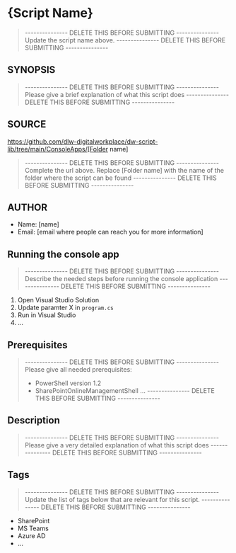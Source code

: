 # {Script Name}
> --------------- DELETE THIS BEFORE SUBMITTING ---------------
> Update the script name above.
> --------------- DELETE THIS BEFORE SUBMITTING ---------------

## SYNOPSIS
> --------------- DELETE THIS BEFORE SUBMITTING ---------------
> Please give a brief explanation of what this script does
> --------------- DELETE THIS BEFORE SUBMITTING ---------------

## SOURCE
https://github.com/dlw-digitalworkplace/dw-script-lib/tree/main/ConsoleApps/[Folder name]
> --------------- DELETE THIS BEFORE SUBMITTING ---------------
> Complete the url above. Replace [Folder name] with the name of the folder where the script can be found
> --------------- DELETE THIS BEFORE SUBMITTING ---------------

## AUTHOR
 - Name: [name]
 - Email: [email where people can reach you for more information]

## Running the console app
> --------------- DELETE THIS BEFORE SUBMITTING ---------------
> Describe the needed steps before running the console application
> --------------- DELETE THIS BEFORE SUBMITTING ---------------
1. Open Visual Studio Solution
2. Update paramter X in `program.cs`
3. Run in Visual Studio
4. ...

## Prerequisites
> --------------- DELETE THIS BEFORE SUBMITTING ---------------
> Please give all needed prerequisites:
>  - PowerShell version 1.2
>  - SharePointOnlineManagementShell ...
> --------------- DELETE THIS BEFORE SUBMITTING ---------------

## Description
> --------------- DELETE THIS BEFORE SUBMITTING ---------------
> Please give a very detailed explanation of what this script does
> --------------- DELETE THIS BEFORE SUBMITTING ---------------

## Tags
> --------------- DELETE THIS BEFORE SUBMITTING ---------------
> Update the list of tags below that are relevant for this script.
> --------------- DELETE THIS BEFORE SUBMITTING ---------------
 * SharePoint
 * MS Teams
 * Azure AD
 * ...